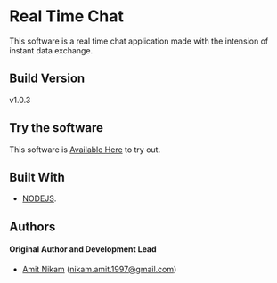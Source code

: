 ﻿# Real Time Chat

This software is a real time chat application made with the intension of instant data exchange. 

## Build Version

v1.0.3

## Try the software

This software is [Available Here](http://real-time-chat-by-amit.herokuapp.com/) to try out.

## Built With

* [NODEJS](https://nodejs.org/en/).

## Authors

#### Original Author and Development Lead

- [Amit Nikam](https://github.com/amitnikam) (nikam.amit.1997@gmail.com)

